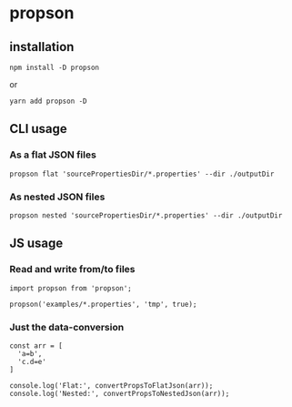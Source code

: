 # propson

## installation
```
npm install -D propson
```
or
```
yarn add propson -D
```

## CLI usage

### As a flat JSON files
```
propson flat 'sourcePropertiesDir/*.properties' --dir ./outputDir
```

### As nested JSON files
```
propson nested 'sourcePropertiesDir/*.properties' --dir ./outputDir
```


## JS usage
### Read and write from/to files
```
import propson from 'propson';

propson('examples/*.properties', 'tmp', true);
```

### Just the data-conversion
```
const arr = [
  'a=b',
  'c.d=e'
]

console.log('Flat:', convertPropsToFlatJson(arr));
console.log('Nested:', convertPropsToNestedJson(arr));

```
